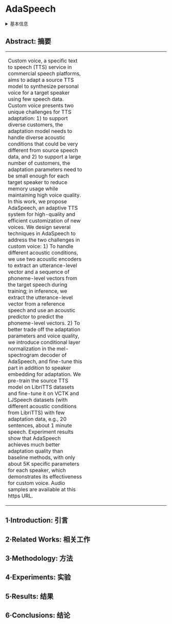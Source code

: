 # AdaSpeech

<details>
<summary>基本信息</summary>

- 标题: "AdaSpeech: Adaptive Text to Speech for Custom Voice"
- 作者:
  - 01 Mingjian Chen,
  - 02 Xu Tan,
  - 03 Bohan Li,
  - 04 Yanqing Liu,
  - 05 Tao Qin,
  - 06 Sheng Zhao,
  - 07 Tie-Yan Liu
- 链接:
  - [ArXiv](https://arxiv.org/abs/2103.00993)
  - [Publication](https://openreview.net/forum?id=Drynvt7gg4L)
  - [Github]
  - [Demo](https://speechresearch.github.io/adaspeech/)
- 文件:
  - [ArXiv](_PDF/2103.00993v1__AdaSpeech__Adaptive_Text_to_Speech_for_Custom_Voice.pdf)
  - [Publication](_PDF/2103.00993p0__AdaSpeech__ICLR2021Poster.pdf)

</details>

## Abstract: 摘要

<table>
<tr>
<td width="50%">

Custom voice, a specific text to speech (TTS) service in commercial speech platforms, aims to adapt a source TTS model to synthesize personal voice for a target speaker using few speech data.
Custom voice presents two unique challenges for TTS adaptation: 1) to support diverse customers, the adaptation model needs to handle diverse acoustic conditions that could be very different from source speech data, and 2) to support a large number of customers, the adaptation parameters need to be small enough for each target speaker to reduce memory usage while maintaining high voice quality.
In this work, we propose AdaSpeech, an adaptive TTS system for high-quality and efficient customization of new voices.
We design several techniques in AdaSpeech to address the two challenges in custom voice: 1) To handle different acoustic conditions, we use two acoustic encoders to extract an utterance-level vector and a sequence of phoneme-level vectors from the target speech during training; in inference, we extract the utterance-level vector from a reference speech and use an acoustic predictor to predict the phoneme-level vectors.
2) To better trade off the adaptation parameters and voice quality, we introduce conditional layer normalization in the mel-spectrogram decoder of AdaSpeech, and fine-tune this part in addition to speaker embedding for adaptation.
We pre-train the source TTS model on LibriTTS datasets and fine-tune it on VCTK and LJSpeech datasets (with different acoustic conditions from LibriTTS) with few adaptation data, e.g., 20 sentences, about 1 minute speech.
Experiment results show that AdaSpeech achieves much better adaptation quality than baseline methods, with only about 5K specific parameters for each speaker, which demonstrates its effectiveness for custom voice.
Audio samples are available at this https URL.

</td>
<td>

</td>
</tr>
</table>

## 1·Introduction: 引言

## 2·Related Works: 相关工作

## 3·Methodology: 方法

## 4·Experiments: 实验

## 5·Results: 结果

## 6·Conclusions: 结论